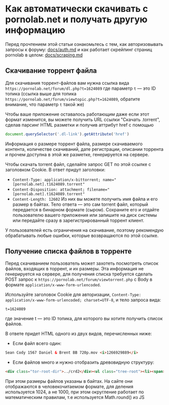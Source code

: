 # Как автоматически скачивать с pornolab.net и получать другую информацию

Перед прочтением этой статьи ознакомьтесь с тем, как авторизовывать запросы к форуму: [docs/auth.md](./auth.md) и как работает скрейпинг страниц pornolab в целом: [docs/scraping.md](./scraping.md)

## Скачивание торрент файла

Для скачивания торрент-файлов вам нужна ссылка вида `https://pornolab.net/forum/dl.php?t=1624089` где параметр `t` — это ID топика (ссылка выше для топика `https://pornolab.net/forum/viewtopic.php?t=1624089`, обратите внимание, что параметр `t` такой же)

Чтобы ваше приложение оставалось работающим даже если этот формат изменится, вы можете получить URL ссылки "Скачать .torrent", сделав парсинг HTML разметки и получив аттрибут href с помощью 
```js
document.querySelector('.dl-link').getAttribute('href')
```

Информация о размере торрент файла, размере скачиваемого контента, количестве скачиваний, дате регистрации, описании торрента и прочем доступна в этой же разметке, генерируется на сервере.

Чтобы скачать torrent файл, сделайте запрос GET по этой ссылке с заголовком Cookie. В ответ придут заголовки:
- `Content-Type: application/x-bittorrent; name="[pornolab.net].t1624089.torrent"`
- `Content-Disposition: attachment; filename="[pornolab.net].t1624089.torrent"`
- `Content-Length: 12602`
Из них вы можете получить имя файла и его размер в байтах.
Тело ответа — это сам torrent файл, который передается в бинарном формате (сыром). Сохраните его и отдайте пользователю вашего приложения или запишите на диск системы или передайте сразу в зарегистрированный торрент клиент.

У пользователей есть ограничения на скачивание, поэтому рекомендую обрабатывать любые ошибки, которые возвращаются по этой ссылке.

## Получение списка файлов в торренте

Перед скачиванием пользователь может захотеть посмотреть список файлов, входящих в торрент, и их размеры. Эта информация не генерируется на сервере, для получения списка требуется сделать POST запрос к `https://pornolab.net/forum/viewtorrent.php` с Body в формате `application/x-www-form-urlencoded`.

Используйте заголовок Cookie для авторизации, `Content-Type: application/x-www-form-urlencoded; charset=UTF-8`, и тело запроса вида:
```
t=1624089
```
где значение t — это ID топика, для которого вы хотите получить список файлов.

В ответе придет HTML одного из двух видов, перечисленных ниже:

- Если файл всего один:
```html
Sean Cody 1567 Daniel & Brent BB 720p.mov <i>1266929889</i>
```
- Если файлов много и нужно отобразить древовидную структуру:
```html
<div class="tor-root-dir">../crd2</div><ul class="tree-root"><li><span>Crazydoctor57-720x576-end.avi <i>376309158</i></span></li><li><span>Crazydoctor47-720x576-end.avi <i>354049950</i></span></li><li><span>Crazydoctor58-720x576-end.avi <i>351543090</i></span></li><li><span>Crazydoctor59-720x576-end.avi <i>344038476</i></span></li><li><span>Crazydoctor25-720x576-end.avi <i>308798070</i></span></li><li><span>Crazydoctor49-720x576-end.avi <i>305511938</i></span></li><li><span>Crazydoctor53-720x576-end.avi <i>299710518</i></span></li><li><span>Crazydoctor50-720x576-end.avi <i>279122144</i></span></li><li><span>Crazydoctor56-720x576-end.avi <i>279115410</i></span></li><li><span>Crazydoctor48-720x576-end.avi <i>272551508</i></span></li><li><span>Crazydoctor46-720x576-end.avi <i>251476858</i></span></li><li><span>Crazydoctor67-720x576-end.wmv <i>217972477</i></span></li><li><span>Crazydoctor66-720x576-end.wmv <i>213892339</i></span></li><li><span>Crazydoctor43-720x576-end.avi <i>209794370</i></span></li><li><span>Crazydoctor74-720x576-end.wmv <i>192419655</i></span></li><li><span>Crazydoctor69-720x576-end.wmv <i>191827637</i></span></li><li><span>Crazydoctor26-720x576-end.avi <i>160648546</i></span></li><li><span>Crazydoctor44-720x576-end.avi <i>151218358</i></span></li><li><span>Crazydoctor42-720x576-end.avi <i>126949360</i></span></li></ul>
```

При этом размеры файлов указаны в байтах. На сайте они отображаются в человекочитаемом формате, для деления используется 1024, а не 1000, при этом округление работает по математическим правилам, т.е используется Math.round() из JS